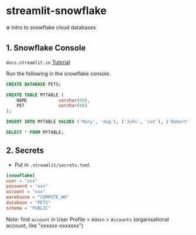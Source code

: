 # streamlit-snowflake
❄️ Intro to snowflake cloud databases

## 1. Snowflake Console
`docs.streamlit.io` [Tutorial](https://docs.streamlit.io/knowledge-base/tutorials/databases/snowflake#create-a-snowflake-database)

Run the following in the snowflake console.
```sql
CREATE DATABASE PETS;

CREATE TABLE MYTABLE (
    NAME            varchar(80),
    PET             varchar(80)
);

INSERT INTO MYTABLE VALUES ('Mary', 'dog'), ('John', 'cat'), ('Robert', 'bird');

SELECT * FROM MYTABLE;
```

## 2. Secrets
* Put in `.streamlit/secrets.toml`
```toml
[snowflake]
user = "xxx"
password = "xxx"
account = "xxx"
warehouse = "COMPUTE_WH"
database = "PETS"
schema = "PUBLIC"
```
Note: find `account` in User Profile > `Admin` > `Accounts` (organisational account, like "xxxxxx-xxxxxxx")
